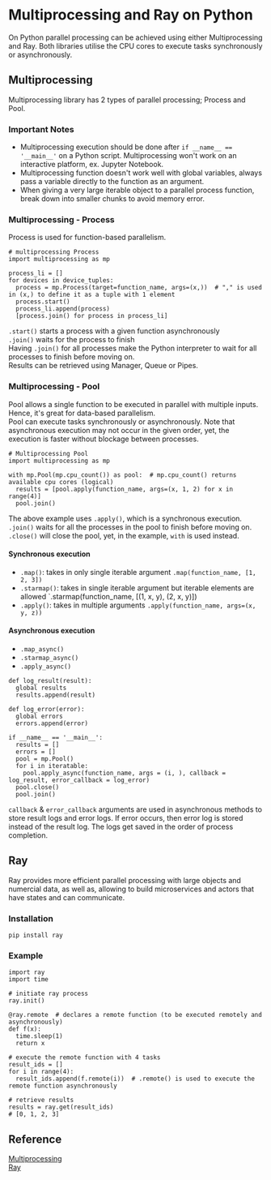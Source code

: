 # Multiprocessing and Ray on Python
On Python parallel processing can be achieved using either Multiprocessing and Ray. Both libraries utilise the CPU cores to execute tasks synchronously or asynchronously.

## Multiprocessing
Multiprocessing library has 2 types of parallel processing; Process and Pool. 

### Important Notes
- Multiprocessing execution should be done after `if __name__ == '__main__'` on a Python script. Multiprocessing won't work on an interactive platform, ex. Jupyter Notebook. 
- Multiprocessing function doesn't work well with global variables, always pass a variable directly to the function as an argument.
- When giving a very large iterable object to a parallel process function, break down into smaller chunks to avoid memory error. 

### Multiprocessing - Process
Process is used for function-based parallelism. 
~~~
# multiprocessing Process
import multiprocessing as mp

process_li = []
for devices in device_tuples:
  process = mp.Process(target=function_name, args=(x,))  # "," is used in (x,) to define it as a tuple with 1 element
  process.start()
  process_li.append(process)
  [process.join() for process in process_li]
~~~
`.start()` starts a process with a given function asynchronously <br>
`.join()` waits for the process to finish <br>
Having `.join()` for all processes make the Python interpreter to wait for all processes to finish before moving on. <br>
Results can be retrieved using Manager, Queue or Pipes.

### Multiprocessing - Pool
Pool allows a single function to be executed in parallel with multiple inputs. Hence, it's great for data-based parallelism. <br>
Pool can execute tasks synchronously or asynchronously. Note that asynchronous execution may not occur in the given order, yet, the execution is faster without blockage between processes.
~~~
# Multiprocessing Pool
import multiprocessing as mp

with mp.Pool(mp.cpu_count()) as pool:  # mp.cpu_count() returns available cpu cores (logical)
  results = [pool.apply(function_name, args=(x, 1, 2) for x in range(4)]
  pool.join()
~~~
The above example uses `.apply()`, which is a synchronous execution.<br>
`.join()` waits for all the processes in the pool to finish before moving on.<br>
`.close()` will close the pool, yet, in the example, `with` is used instead.

#### Synchronous execution
- `.map()`: takes in only single iterable argument `.map(function_name, [1, 2, 3])`
- `.starmap()`: takes in single iterable argument but iterable elements are allowed `.starmap(function_name, [(1, x, y), (2, x, y)])
- `.apply()`: takes in multiple arguments `.apply(function_name, args=(x, y, z))`

#### Asynchronous execution
- `.map_async()`
- `.starmap_async()`
- `.apply_async()`
~~~
def log_result(result):
  global results
  results.append(result)
    
def log_error(error):
  global errors
  errors.append(error)

if __name__ == '__main__':
  results = []
  errors = []
  pool = mp.Pool()
  for i in iteratable:
    pool.apply_async(function_name, args = (i, ), callback = log_result, error_callback = log_error)
  pool.close()
  pool.join()
~~~
`callback` & `error_callback` arguments are used in asynchronous methods to store result logs and error logs. If error occurs, then error log is stored instead of the result log. The logs get saved in the order of process completion.

## Ray
Ray provides more efficient parallel processing with large objects and numercial data, as well as, allowing to build microservices and actors that have states and can communicate.

### Installation
~~~
pip install ray
~~~

### Example
~~~
import ray
import time

# initiate ray process 
ray.init()

@ray.remote  # declares a remote function (to be executed remotely and asynchronously)
def f(x):
  time.sleep(1)
  return x

# execute the remote function with 4 tasks
result_ids = []
for i in range(4):
  result_ids.append(f.remote(i))  # .remote() is used to execute the remote function asynchronously

# retrieve results
results = ray.get(result_ids)  
# [0, 1, 2, 3]
~~~

## Reference
[Multiprocessing](https://lih-verma.medium.com/multi-processing-in-python-process-vs-pool-5caf0f67eb2b) <br>
[Ray](https://towardsdatascience.com/modern-parallel-and-distributed-python-a-quick-tutorial-on-ray-99f8d70369b8)
